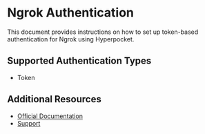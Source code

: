 # Ngrok Authentication

This document provides instructions on how to set up token-based authentication for Ngrok using Hyperpocket.

## Supported Authentication Types

- Token

## Additional Resources

- [Official Documentation](https://ngrok.com/docs)
- [Support](https://ngrok.com/contact) 